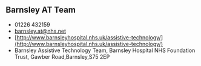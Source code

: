 
## Barnsley AT Team

- <i class="fa fa-phone"></i> 01226 432159
- <i class="fa fa-envelope"></i> <a href="mailto:barnsley.at@nhs.net">barnsley.at@nhs.net</a>
- <i class="fa fa-home"></i> [http://www.barnsleyhospital.nhs.uk/assistive-technology/](http://www.barnsleyhospital.nhs.uk/assistive-technology/)
- <i class="fa fa-building"></i> Barnsley Assistive Technology Team, Barnsley Hospital NHS Foundation Trust, Gawber Road,Barnsley,S75 2EP
